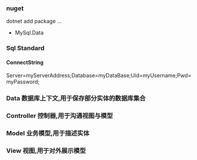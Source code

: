### nuget
dotnet add package ...
- MySql.Data

### Sql Standard
#### ConnectString
Server=myServerAddress;Database=myDataBase;Uid=myUsername;Pwd=myPassword;

### Data 数据库上下文,用于保存部分实体的数据库集合

### Controller 控制器,用于沟通视图与模型

### Model 业务模型,用于描述实体

### View 视图,用于对外展示模型